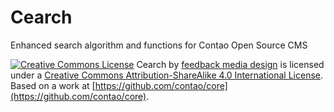 Cearch
======

Enhanced search algorithm and functions for Contao Open Source CMS

[![Creative Commons License](https://i.creativecommons.org/l/by-sa/4.0/88x31.png)](http://creativecommons.org/licenses/by-sa/4.0/)
<span xmlns:dct="http://purl.org/dc/terms/" property="dct:title">Cearch</span> by [feedback media design](https://github.com/feedbackmedia/cearch/) is licensed under a [Creative Commons Attribution-ShareAlike 4.0 International License](http://creativecommons.org/licenses/by-sa/4.0/).
Based on a work at [https://github.com/contao/core](https://github.com/contao/core).
